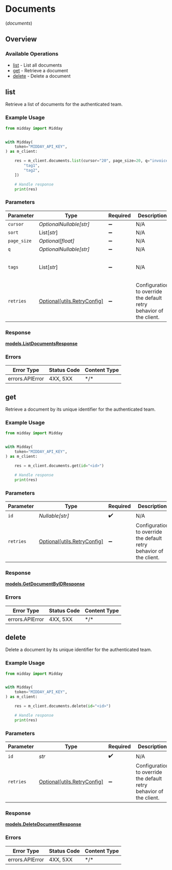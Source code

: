 # Documents
(*documents*)

## Overview

### Available Operations

* [list](#list) - List all documents
* [get](#get) - Retrieve a document
* [delete](#delete) - Delete a document

## list

Retrieve a list of documents for the authenticated team.

### Example Usage

```python
from midday import Midday


with Midday(
    token="MIDDAY_API_KEY",
) as m_client:

    res = m_client.documents.list(cursor="20", page_size=20, q="invoice", tags=[
        "tag1",
        "tag2",
    ])

    # Handle response
    print(res)

```

### Parameters

| Parameter                                                           | Type                                                                | Required                                                            | Description                                                         | Example                                                             |
| ------------------------------------------------------------------- | ------------------------------------------------------------------- | ------------------------------------------------------------------- | ------------------------------------------------------------------- | ------------------------------------------------------------------- |
| `cursor`                                                            | *OptionalNullable[str]*                                             | :heavy_minus_sign:                                                  | N/A                                                                 | 20                                                                  |
| `sort`                                                              | List[*str*]                                                         | :heavy_minus_sign:                                                  | N/A                                                                 |                                                                     |
| `page_size`                                                         | *Optional[float]*                                                   | :heavy_minus_sign:                                                  | N/A                                                                 | 20                                                                  |
| `q`                                                                 | *OptionalNullable[str]*                                             | :heavy_minus_sign:                                                  | N/A                                                                 | invoice                                                             |
| `tags`                                                              | List[*str*]                                                         | :heavy_minus_sign:                                                  | N/A                                                                 | [<br/>"tag1",<br/>"tag2"<br/>]                                      |
| `retries`                                                           | [Optional[utils.RetryConfig]](../../models/utils/retryconfig.md)    | :heavy_minus_sign:                                                  | Configuration to override the default retry behavior of the client. |                                                                     |

### Response

**[models.ListDocumentsResponse](../../models/listdocumentsresponse.md)**

### Errors

| Error Type      | Status Code     | Content Type    |
| --------------- | --------------- | --------------- |
| errors.APIError | 4XX, 5XX        | \*/\*           |

## get

Retrieve a document by its unique identifier for the authenticated team.

### Example Usage

```python
from midday import Midday


with Midday(
    token="MIDDAY_API_KEY",
) as m_client:

    res = m_client.documents.get(id="<id>")

    # Handle response
    print(res)

```

### Parameters

| Parameter                                                           | Type                                                                | Required                                                            | Description                                                         |
| ------------------------------------------------------------------- | ------------------------------------------------------------------- | ------------------------------------------------------------------- | ------------------------------------------------------------------- |
| `id`                                                                | *Nullable[str]*                                                     | :heavy_check_mark:                                                  | N/A                                                                 |
| `retries`                                                           | [Optional[utils.RetryConfig]](../../models/utils/retryconfig.md)    | :heavy_minus_sign:                                                  | Configuration to override the default retry behavior of the client. |

### Response

**[models.GetDocumentByIDResponse](../../models/getdocumentbyidresponse.md)**

### Errors

| Error Type      | Status Code     | Content Type    |
| --------------- | --------------- | --------------- |
| errors.APIError | 4XX, 5XX        | \*/\*           |

## delete

Delete a document by its unique identifier for the authenticated team.

### Example Usage

```python
from midday import Midday


with Midday(
    token="MIDDAY_API_KEY",
) as m_client:

    res = m_client.documents.delete(id="<id>")

    # Handle response
    print(res)

```

### Parameters

| Parameter                                                           | Type                                                                | Required                                                            | Description                                                         |
| ------------------------------------------------------------------- | ------------------------------------------------------------------- | ------------------------------------------------------------------- | ------------------------------------------------------------------- |
| `id`                                                                | *str*                                                               | :heavy_check_mark:                                                  | N/A                                                                 |
| `retries`                                                           | [Optional[utils.RetryConfig]](../../models/utils/retryconfig.md)    | :heavy_minus_sign:                                                  | Configuration to override the default retry behavior of the client. |

### Response

**[models.DeleteDocumentResponse](../../models/deletedocumentresponse.md)**

### Errors

| Error Type      | Status Code     | Content Type    |
| --------------- | --------------- | --------------- |
| errors.APIError | 4XX, 5XX        | \*/\*           |
